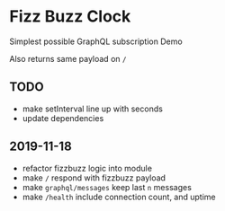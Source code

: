 # Fizz Buzz Clock

Simplest possible GraphQL subscription Demo

Also returns same payload on `/`

## TODO

- make setInterval line up with seconds
- update dependencies

## 2019-11-18

- refactor fizzbuzz logic into module
- make `/` respond with fizzbuzz payload
- make `graphql/messages` keep last `n` messages
- make `/health` include connection count, and uptime
